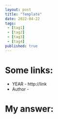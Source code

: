```yaml
---
layout: post
title: "Template"
date: 2022-04-22
tags:
 - [tag1]
 - [tag2]
 - [tag3]
 - [tag4]
published: true
---
```


# Some links:

- YEAR - http://link
- Author - 



# My answer:

